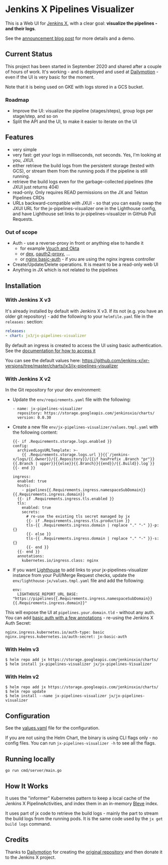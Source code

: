 # Jenkins X Pipelines Visualizer

This is a Web UI for [Jenkins X](https://jenkins-x.io/), with a clear goal: **visualize the pipelines - and their logs**.

See the [announcement blog post](https://jenkins-x.io/blog/2020/09/23/jx-pipelines-visualizer/) for more details and a demo.

## Current Status

This project has been started in September 2020 and shared after a couple of hours of work. It's working - and is deployed and used at [Dailymotion](https://www.dailymotion.com/) - even if the UI is very basic for the moment.

Note that it is being used on GKE with logs stored in a GCS bucket.

### Roadmap

- Improve the UI: visualize the pipeline (stages/steps), group logs per stage/step, and so on
- Split the API and the UI, to make it easier to iterate on the UI

## Features

- very simple
- very fast: get your logs in milliseconds, not seconds. Yes, I'm looking at you, JXUI.
- either retrieve the build logs from the persistent storage (tested with GCS), or stream them from the running pods if the pipeline is still running.
- retrieve the build logs even for the garbage-collected pipelines (the JXUI just returns 404)
- read-only. Only requires READ permissions on the JX and Tekton Pipelines CRDs
- URLs backward-compatible with JXUI - so that you can easily swap the JXUI URL for the jx-pipelines-visualizer one in the Lighthouse config, and have Lighthouse set links to jx-pipelines-visualizer in GitHub Pull Requests.

### Out of scope

- Auth - use a reverse-proxy in front or anything else to handle it
  - for example [Vouch and Okta](https://medium.com/@vbehar/how-to-protect-a-kubernetes-ingress-behind-okta-with-nginx-91e279e06009)
  - or [dex](https://github.com/dexidp/dex), [oauth2-proxy](https://github.com/oauth2-proxy/oauth2-proxy), ...
  - or [nginx basic-auth](https://kubernetes.github.io/ingress-nginx/user-guide/nginx-configuration/annotations/#authentication) - if you are using the nginx ingress controller
- Create/Update/Delete operations. It is meant to be a read-only web UI
- Anything in JX which is not related to the pipelines

## Installation

### With Jenkins X v3

It's already installed by default with Jenkins X v3. If its not (e.g. you have an older git repository) - add the following to your `helmfile.yaml` file in the `releases:` section:

```yaml
releases:
- chart: jx3/jx-pipelines-visualizer
```

By default an ingress is created to access the UI using basic authentication. See the [documentation for how to access it](https://jenkins-x.io/docs/v3/guides/ui/#pipeline-visualizer)

You can see the default values here: <https://github.com/jenkins-x/jxr-versions/tree/master/charts/jx3/jx-pipelines-visualizer>

### With Jenkins X v2

In the Git repository for your dev environment:

- Update the `env/requirements.yaml` file with the following:
  ```
  - name: jx-pipelines-visualizer
    repository: https://storage.googleapis.com/jenkinsxio/charts/
    version: 0.0.30
  ```
- Create a new file `env/jx-pipelines-visualizer/values.tmpl.yaml` with the following content:
  ```
  {{- if .Requirements.storage.logs.enabled }}
  config:
    archivedLogsURLTemplate: >-
      {{ .Requirements.storage.logs.url }}{{`/jenkins-x/logs/{{.Owner}}/{{.Repository}}/{{if hasPrefix .Branch "pr"}}{{.Branch | upper}}{{else}}{{.Branch}}{{end}}/{{.Build}}.log`}}
  {{- end }}

  ingress:
    enabled: true
    hosts:
      - pipelines{{.Requirements.ingress.namespaceSubDomain}}{{.Requirements.ingress.domain}}
    {{- if .Requirements.ingress.tls.enabled }}
    tls:
      enabled: true
      secrets:
        # re-use the existing tls secret managed by jx
        {{- if .Requirements.ingress.tls.production }}
        tls-{{ .Requirements.ingress.domain | replace "." "-" }}-p: {}
        {{- else }}
        tls-{{ .Requirements.ingress.domain | replace "." "-" }}-s: {}
        {{- end }}
    {{- end }}
    annotations:
      kubernetes.io/ingress.class: nginx
  ```
- If you want [Lighthouse](https://github.com/jenkins-x/lighthouse) to add links to your jx-pipelines-visualizer instance from your Pull/Merge Request checks, update the `env/lighthouse-jx/values.tmpl.yaml` file and add the following:
  ```
  env:
    LIGHTHOUSE_REPORT_URL_BASE: "https://pipelines{{.Requirements.ingress.namespaceSubDomain}}{{.Requirements.ingress.domain}}"
  ```

This will expose the UI at `pipelines.your.domain.tld` - without any auth. You can add [basic auth with a few annotations](https://kubernetes.github.io/ingress-nginx/user-guide/nginx-configuration/annotations/#authentication) - re-using the Jenkins X Auth Secret:
```
nginx.ingress.kubernetes.io/auth-type: basic
nginx.ingress.kubernetes.io/auth-secret: jx-basic-auth
```

### With Helm v3

```
$ helm repo add jx https://storage.googleapis.com/jenkinsxio/charts/
$ helm install jx-pipelines-visualizer jx/jx-pipelines-Visualizer
```

### With Helm v2

```
$ helm repo add jx https://storage.googleapis.com/jenkinsxio/charts/
$ helm repo update
$ helm install --name jx-pipelines-visualizer jx/jx-pipelines-visualizer
```

## Configuration

See the [values.yaml](charts/jx-pipelines-visualizer/values.yaml) file for the configuration.

If you are not using the Helm Chart, the binary is using CLI flags only - no config files. You can run `jx-pipelines-visualizer -h` to see all the flags.

## Running locally

```
go run cmd/server/main.go
```

## How It Works

It uses the "informer" Kubernetes pattern to keep a local cache of the Jenkins X PipelineActivities, and index them in an in-memory [Bleve](http://blevesearch.com/) index.

It uses part of jx code to retrieve the build logs - mainly the part to stream the build logs from the running pods. It is the same code used by the `jx get build logs` command.

## Credits

Thanks to [Dailymotion](https://www.dailymotion.com/) for creating the [original repository](https://github.com/dailymotion/jx-pipelines-visualizer) and then donate it to the Jenkins X project.

